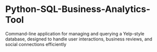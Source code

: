 # Python-SQL-Business-Analytics-Tool
Command-line application for managing and querying a Yelp-style database, designed to handle user interactions, business reviews, and social connections efficiently
